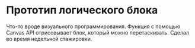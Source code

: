 Прототип логического блока
==========================
Что-то вроде визуального программирования.  Функция с помощью Canvas API отрисовывает блок, который можно перетаскивать. Сделал во время недельной стажировки.
